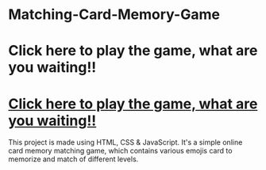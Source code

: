 # Matching-Card-Memory-Game
# Click here to play the game, what are you waiting!!
# <a href="https://mohammadsidani.github.io/Matching-Card-Memory-Game/" rel="nofollow"> Click here to play the game, what are you waiting!!</a>
This project is made using HTML, CSS & JavaScript.
It's a simple online card memory matching game, which contains various emojis card to memorize and match of different levels.
